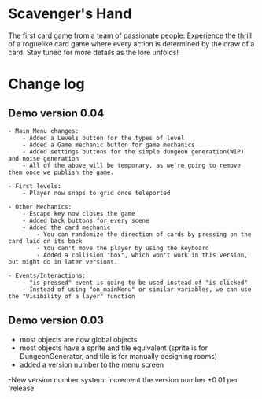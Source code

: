 # Scavenger's Hand
 The first card game from a team of passionate people: Experience the thrill of a roguelike card game where every action is determined by the draw of a card. Stay tuned for more details as the lore unfolds!

# Change log

## Demo version 0.04

	- Main Menu changes:
		- Added a Levels button for the types of level
		- Added a Game mechanic button for game mechanics
		- Added settings buttons for the simple dungeon generation(WIP) and noise generation
		- All of the above will be temporary, as we're going to remove them once we publish the game.

	- First levels:
		- Player now snaps to grid once teleported

	- Other Mechanics:
		- Escape key now closes the game
		- Added back buttons for every scene
		- Added the card mechanic
			- You can randomize the direction of cards by pressing on the card laid on its back
			- You can't move the player by using the keyboard
			- Added a collision "box", which won't work in this version, but might do in later versions.
	
	- Events/Interactions:
		- "is pressed" event is going to be used instead of "is clicked"
		- Instead of using "on_mainMenu" or similar variables, we can use the "Visibility of a layer" function

## Demo version 0.03

  -  most objects are now global objects
  -  most objects have a sprite and tile equivalent (sprite is for DungeonGenerator, and tile is for manually designing rooms)
  -  added a version number to the menu screen

  -New version number system: increment the version number +0.01 per 'release'
